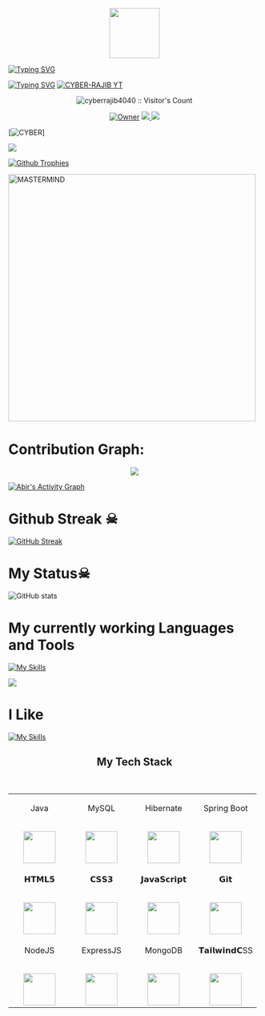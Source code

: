 <p align="center">
<img src="https://user-images.githubusercontent.com/74038190/216649417-9acc58df-9186-4132-ad43-819a57babb67.gif" width="100">
   </p>
   
<div align="left">
<a href="https://git.io/typing-svg"><img src="https://readme-typing-svg.demolab.com?font=Rubik+Dirt&size=65&pause=1000&color=F72C3F&background=FF20A500&center=true&vCenter=true&width=1000&height=150&lines=WELCOME+TO+MY+ACCOUNT+;;" alt="Typing SVG" /></a> 

</p>
<div align="left">
<a href="https://git.io/typing-svg"><img src="https://readme-typing-svg.demolab.com?font=Rubik+Dirt&size=65&pause=1000&color=F72C3F&background=FF20A500&center=true&vCenter=true&width=1000&height=150&lines=HI+I'M+NURUZZAMAN+;;" alt="Typing SVG" /></a>   


 <a aria-label="CYBER RAJIB" href="https://youtube.com/@islamickchatbot" target="_blank">
    <img alt="CYBER-RAJIB YT" src="https://img.shields.io/youtube/channel/subscribers/UCDB6GZMdSfsmPN9gqxxqnMQ" target="_blank" />
  </a>

</p>
<p align="center"><img src="https://profile-counter.glitch.me/{cyberrajib4040}/count.svg" alt="cyberrajib4040 :: Visitor's Count" /></p>

<p align="center">
 <a href="https://github.com/cyberrajib4040">
 <img title="Owner" src="https://img.shields.io/badge/cyberrajib4040-darkred?style=flat-square&logo=github&label=owner"></a>
   <a href="https://github.com/cyberrajib4040">
    <img src="https://img.shields.io/github/followers/cyberrajib4040?style=flat-square&logo=github&color=darkred">
  </a>
 
  <img src="https://user-images.githubusercontent.com/73097560/115834477-dbab4500-a447-11eb-908a-139a6edaec5c.gif">

[![CYBER](https://www.aalpha.net/wp-content/uploads/2020/12/full-stack-development.gif)]                                                          
  
<img src="https://readme-typing-svg.herokuapp.com?color=00FF00&width=420&lines=🌿+𝐃𝐄𝐕𝐄𝐋𝐎𝐏𝐄𝐑+𝐂𝐘𝐁𝐄𝐑+𝐑𝐀𝐉𝐈𝐁+🌱">


  [![Github Trophies](https://github-profile-trophy.vercel.app/?username=MrMasterOfc&theme=transparent&no-bg=true&margin-w=15&margin-h=10&row=1&column=6&count_private=true)](https://DAXXTEAM.me)
  

<p><img width="494" align="center" src="https://github-readme-stats.vercel.app/api/top-langs?username=MrMasterOfc&show_icons=true&locale=en&layout=compact" alt="MASTERMIND" /></p>

# Contribution Graph:


<p align="center">
  <a href="https://github.com/MrMasterOfc">
    <img src="https://github-readme-streak-stats.herokuapp.com/?user=MrMasterOfc#version3"/>
  </a>
</p>
<a href="https://github.com/MrMasterOfc"><img alt="Abir's Activity Graph" src="https://ghactivity.mrayush.me/graph?username=MrMasterOfc&bg_color=1F222E&color=F8D866&line=F85D7F&point=FFFFFF&hide_border=true" /></a>



# Github Streak ☠︎︎

  [![GitHub Streak](https://streak-stats.demolab.com?user=MrMasterOfc&theme=radical&border_radius=5&date_format=j%20M%5B%20Y%5D&fire=FF8100)](https://MrMasterOfc.me)



# My Status☠︎︎
![ GitHub stats](https://github-readme-stats.vercel.app/api?username=MrMasterOfc&show_icons=true&theme=radical)
  
# My currently working Languages and Tools 
[![My Skills](https://skillicons.dev/icons?i=actix,bash,git,github,gitlab,heroku,html,js,ai,replit,zig,wordpress,webpack,visualstudio,vercel,mongodb,nodejs,openstack,postgres,php,powershell,py,react,raspberrypi,perl,react,vue,nuxtjs,ocaml,flutter&perline=15)](https://github.com/cyberrajib4040)

<img src="https://user-images.githubusercontent.com/73097560/115834477-dbab4500-a447-11eb-908a-139a6edaec5c.gif">

# I Like 
[![My Skills](https://skillicons.dev/icons?i=windows,vscode,js,heroku,github,html,vercel,py,kali,github,blender=15)](https://github.com/cyberrajib4040)

<h2 align="center" border="0">My Tech Stack</h2>

<br>

<table align="center">

<tbody>

 <tr valign="top">

<td width="25%" align="center">

<span>Java</span><br><br>

<img height="64px" src="https://cdn.svgporn.com/logos/java.svg">

</td>

<td width="25%" align="center">

<span>MySQL</span><br><br>

<img height="64px" src="https://cdn.svgporn.com/logos/mysql.svg">

</td>

<td width="25%" align="center">

<span>Hibernate</span><br><br>

<img height="64px" src="https://cdn.svgporn.com/logos/hibernate.svg">

</td>

<td width="25%" align="center">

<span>Spring Boot</span><br><br>

<img height="64px" src="https://cdn.svgporn.com/logos/spring.svg">

</td>

</tr>
 
<tr valign="top">

<td width="25%" align="center">

<span>𝗛𝗧𝗠𝗟𝟱</span><br><br>

<img height="64px" src="https://cdn.svgporn.com/logos/html-5.svg">

</td>

<td width="25%" align="center">

<span>𝗖𝗦𝗦𝟯</span><br><br>

<img height="64px" src="https://cdn.svgporn.com/logos/css-3.svg">

</td>

<td width="25%" align="center">

<span>𝗝𝗮𝘃𝗮𝗦𝗰𝗿𝗶𝗽𝘁</span><br><br>

<img height="64px" src="https://cdn.svgporn.com/logos/javascript.svg">

</td>


<td width="25%" align="center">

<span>𝗚𝗶𝘁</span><br><br>

<img height="64px" src="https://cdn.svgporn.com/logos/git-icon.svg">

</td>

</tr>

<tr valign="top">

<td width="25%" align="center">

<span>NodeJS</span><br><br>

<img height="64px" src="https://cdn.svgporn.com/logos/nodejs.svg">

</td>

<td width="25%" align="center">

<span>ExpressJS</span><br><br>

<img height="64px" src="https://cdn.svgporn.com/logos/express.svg">

</td>

<td width="25%" align="center">

<span>MongoDB</span><br><br>

<img height="64px" src="https://cdn.svgporn.com/logos/mongodb.svg">

</td>

<td width="25%" align="center">

<span>𝗧𝗮𝗶𝗹𝘄𝗶𝗻𝗱𝗖SS</span><br><br>

<img height="64px" src="https://cdn.svgporn.com/logos/tailwindcss-icon.svg">

</td>

</tr>

</tbody
